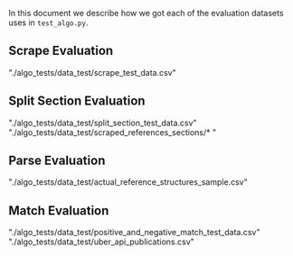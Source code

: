 In this document we describe how we got each of the evaluation datasets uses in `test_algo.py`.

## Scrape Evaluation

"./algo_tests/data_test/scrape_test_data.csv"

## Split Section Evaluation

"./algo_tests/data_test/split_section_test_data.csv"
"./algo_tests/data_test/scraped_references_sections/* "

## Parse Evaluation

"./algo_tests/data_test/actual_reference_structures_sample.csv"

## Match Evaluation

"./algo_tests/data_test/positive_and_negative_match_test_data.csv"
"./algo_tests/data_test/uber_api_publications.csv"


